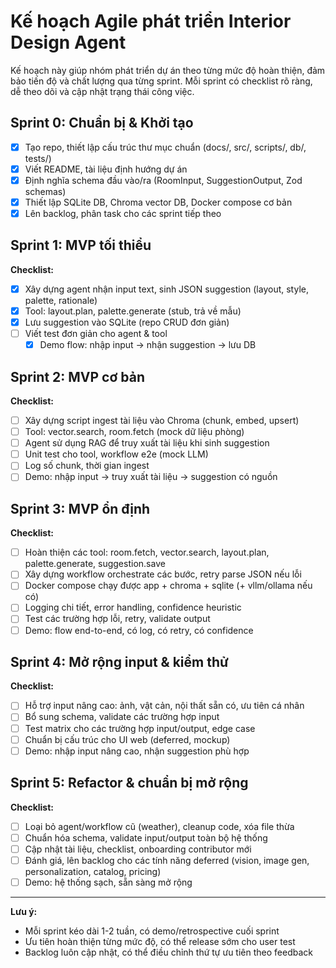 # Kế hoạch Agile phát triển Interior Design Agent
Kế hoạch này giúp nhóm phát triển dự án theo từng mức độ hoàn thiện, đảm bảo tiến độ và chất lượng qua từng sprint.
Mỗi sprint có checklist rõ ràng, dễ theo dõi và cập nhật trạng thái công việc.


## Sprint 0: Chuẩn bị & Khởi tạo
- [x] Tạo repo, thiết lập cấu trúc thư mục chuẩn (docs/, src/, scripts/, db/, tests/)
- [x] Viết README, tài liệu định hướng dự án
- [x] Định nghĩa schema đầu vào/ra (RoomInput, SuggestionOutput, Zod schemas)
- [x] Thiết lập SQLite DB, Chroma vector DB, Docker compose cơ bản
- [x] Lên backlog, phân task cho các sprint tiếp theo

## Sprint 1: MVP tối thiểu
 **Checklist:**
 - [x] Xây dựng agent nhận input text, sinh JSON suggestion (layout, style, palette, rationale)
 - [x] Tool: layout.plan, palette.generate (stub, trả về mẫu)
 - [x] Lưu suggestion vào SQLite (repo CRUD đơn giản)
 - [ ] Viết test đơn giản cho agent & tool
	- [x] Demo flow: nhập input -> nhận suggestion -> lưu DB

## Sprint 2: MVP cơ bản
**Checklist:**
- [ ] Xây dựng script ingest tài liệu vào Chroma (chunk, embed, upsert)
- [ ] Tool: vector.search, room.fetch (mock dữ liệu phòng)
- [ ] Agent sử dụng RAG để truy xuất tài liệu khi sinh suggestion
- [ ] Unit test cho tool, workflow e2e (mock LLM)
- [ ] Log số chunk, thời gian ingest
- [ ] Demo: nhập input -> truy xuất tài liệu -> suggestion có nguồn

## Sprint 3: MVP ổn định
**Checklist:**
- [ ] Hoàn thiện các tool: room.fetch, vector.search, layout.plan, palette.generate, suggestion.save
- [ ] Xây dựng workflow orchestrate các bước, retry parse JSON nếu lỗi
- [ ] Docker compose chạy được app + chroma + sqlite (+ vllm/ollama nếu có)
- [ ] Logging chi tiết, error handling, confidence heuristic
- [ ] Test các trường hợp lỗi, retry, validate output
- [ ] Demo: flow end-to-end, có log, có retry, có confidence

## Sprint 4: Mở rộng input & kiểm thử
**Checklist:**
- [ ] Hỗ trợ input nâng cao: ảnh, vật cản, nội thất sẵn có, ưu tiên cá nhân
- [ ] Bổ sung schema, validate các trường hợp input
- [ ] Test matrix cho các trường hợp input/output, edge case
- [ ] Chuẩn bị cấu trúc cho UI web (deferred, mockup)
- [ ] Demo: nhập input nâng cao, nhận suggestion phù hợp

## Sprint 5: Refactor & chuẩn bị mở rộng
**Checklist:**
- [ ] Loại bỏ agent/workflow cũ (weather), cleanup code, xóa file thừa
- [ ] Chuẩn hóa schema, validate input/output toàn bộ hệ thống
- [ ] Cập nhật tài liệu, checklist, onboarding contributor mới
- [ ] Đánh giá, lên backlog cho các tính năng deferred (vision, image gen, personalization, catalog, pricing)
- [ ] Demo: hệ thống sạch, sẵn sàng mở rộng

---
**Lưu ý:**
- Mỗi sprint kéo dài 1-2 tuần, có demo/retrospective cuối sprint
- Ưu tiên hoàn thiện từng mức độ, có thể release sớm cho user test
- Backlog luôn cập nhật, có thể điều chỉnh thứ tự ưu tiên theo feedback
